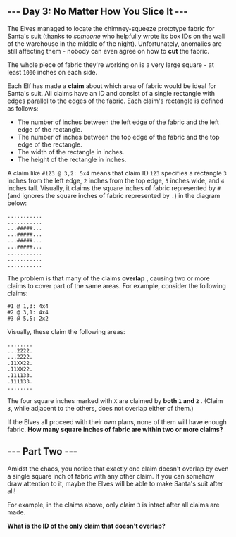 ## --- Day 3: No Matter How You Slice It ---
The Elves managed to locate the chimney-squeeze prototype fabric for Santa's suit (thanks to  *someone*  who helpfully wrote its box IDs on the wall of the warehouse in the middle of the night).  Unfortunately, anomalies are still affecting them - nobody can even agree on how to  **cut**  the fabric.

The whole piece of fabric they're working on is a very large square - at least `1000` inches on each side.

Each Elf has made a  **claim**  about which area of fabric would be ideal for Santa's suit.  All claims have an ID and consist of a single rectangle with edges parallel to the edges of the fabric.  Each claim's rectangle is defined as follows:


- The number of inches between the left edge of the fabric and the left edge of the rectangle.
- The number of inches between the top edge of the fabric and the top edge of the rectangle.
- The width of the rectangle in inches.
- The height of the rectangle in inches.

A claim like `#123 @ 3,2: 5x4` means that claim ID `123` specifies a rectangle `3` inches from the left edge, `2` inches from the top edge, `5` inches wide, and `4` inches tall. Visually, it claims the square inches of fabric represented by `#` (and ignores the square inches of fabric represented by `.`) in the diagram below:

```
...........
...........
...#####...
...#####...
...#####...
...#####...
...........
...........
...........
```
The problem is that many of the claims  **overlap** , causing two or more claims to cover part of the same areas.  For example, consider the following claims:

```
#1 @ 1,3: 4x4
#2 @ 3,1: 4x4
#3 @ 5,5: 2x2
```
Visually, these claim the following areas:

```
........
...2222.
...2222.
.11XX22.
.11XX22.
.111133.
.111133.
........
```
The four square inches marked with `X` are claimed by  **both `1` and `2`** . (Claim `3`, while adjacent to the others, does not overlap either of them.)

If the Elves all proceed with their own plans, none of them will have enough fabric.  **How many square inches of fabric are within two or more claims?** 

## --- Part Two ---
Amidst the chaos, you notice that exactly one claim doesn't overlap by even a single square inch of fabric with any other claim. If you can somehow draw attention to it, maybe the Elves will be able to make Santa's suit after all!

For example, in the claims above, only claim `3` is intact after all claims are made.

 **What is the ID of the only claim that doesn't overlap?** 

